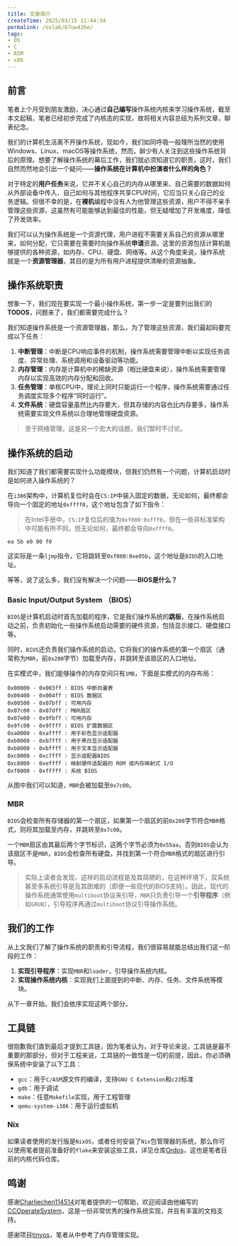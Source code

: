 ```yaml
---
title: 文章简介
createTime: 2025/03/15 11:44:34
permalink: /oslab/67uw426e/
tags:
- OS
- C
- ASM
- x86
---
```


## 前言

笔者上个月受到朋友激励，决心通过**自己编写**操作系统内核来学习操作系统，截至本文起稿，笔者已经初步完成了内核态的实现，故将相关内容总结为系列文章，聊表纪念。

我们的计算机生活离不开操作系统，现如今，我们如同呼吸一般理所当然的使用Windows、Linux、macOS等操作系统，然而，鲜少有人关注到这些操作系统背后的原理。想要了解操作系统的幕后工作，我们就必须知道它的职责，这时，我们自然而然地会引出一个疑问——**操作系统在计算机中扮演者什么样的角色？**

对于特定的**用户任务**来说，它并不关心自己的内存从哪里来、自己需要的数据如何从外部设备中传入、自己如何与其他程序共享CPU时间，它应当只关心自己的业务逻辑。但很不幸的是，在**裸机**编程中没有人为他管理这些资源，用户不得不亲手管理这些资源，这虽然有可能能够达到最佳的性能，但无疑增加了开发难度，降低了开发效率。

我们可以认为操作系统是一个资源代理，用户进程不需要关系自己的资源从哪里来，如何分配，它只需要在需要时向操作系统**申请**资源。这里的资源包括计算机能够提供的各种资源，如内存、CPU、硬盘、网络等。从这个角度来说，操作系统就是一个**资源管理器**，其目的是为所有用户进程提供清晰的资源抽象。

## 操作系统职责

想象一下，我们现在要实现一个最小操作系统，第一步一定是要列出我们的**TODOS**，问题来了，我们都需要完成什么？

我们知道操作系统是一个资源管理器，那么，为了管理这些资源，我们最起码要完成以下任务：

1. **中断管理**：中断是CPU响应事件的机制，操作系统需要管理中断以实现任务调度、异常处理、系统调用和设备驱动等功能。
2. **内存管理**：内存是计算机中的稀缺资源（相比硬盘来说），操作系统需要管理内存以实现高效的内存分配和回收。
3. **任务管理**：单核CPU中，理论上同时只能运行一个程序，操作系统需要通过任务调度实现多个程序“同时运行”。
4. **文件系统**：硬盘容量虽然比内存要大，但其存储的内容也比内存要多，操作系统需要实现文件系统以合理地管理硬盘资源。

> 至于网络管理，这是另一个宏大的话题，我们暂时不讨论。

## 操作系统的启动

我们知道了我们都需要实现什么功能模块，但我们仍然有一个问题，计算机启动时是如何进入操作系统的？

在`i386`架构中，计算机复位时会在`CS:IP`中装入固定的数据，无论如何，最终都会导向一个固定的地址`0xffff0`，这个地址包含了如下指令：

> 在Intel手册中，`CS:IP`复位后的值为`0xf000:0xfff0`，但在一些非标准架构中可能有所不同，但无论如何，最终都会导向`0xffff0`。

```plaintext
ea 5b e0 00 f0
```

这实际是一条`ljmp`指令，它将跳转至`0xf000:0xe05b`，这个地址是`BIOS`的入口地址。

等等，说了这么多，我们没有解决一个问题——**BIOS是什么？**

### Basic Input/Output System （BIOS）

`BIOS`是计算机启动时首先加载的程序，它是我们操作系统的**跳板**，在操作系统启动之前，负责初始化一些操作系统启动需要的硬件资源，包括显示接口、硬盘接口等。

同时，`BIOS`还负责我们操作系统的启动，它将我们的操作系统的第一个扇区（通常称为`MBR`，前`0x200`字节）加载至内存，并跳转至该扇区的入口地址。

在实模式中，我们能够操作的内存空间只有`1MB`，下面是实模式的内存布局：

```plaintext
0x00000 - 0x003ff : BIOS 中断向量表
0x00400 - 0x004ff : BIOS 数据区
0x00500 - 0x07bff : 可用内存
0x07c00 - 0x07dff : MBR扇区
0x07e00 - 0x9fbff : 可用内存
0x9fc00 - 0x9ffff : BIOS 扩展数据区
0xa0000 - 0xaffff : 用于彩色显示适配器
0xb0000 - 0xb7fff : 用于黑白显示适配器
0xb8000 - 0xbffff : 用于文本显示适配器
0xc0000 - 0xc7fff : 显示适配器BIOS
0xc8000 - 0xeffff : 映射硬件适配器的 ROM 或内存映射式 I/O
0xf0000 - 0xfffff : 系统 BIOS 
```

从图中我们可以知道，`MBR`会被加载至`0x7c00`。

### MBR

`BIOS`会检查所有存储器的第一个扇区，如果第一个扇区的前`0x200`字节符合`MBR`格式，则将其加载至内存，并跳转至`0x7c00`。

一个`MBR`扇区由其最后两个字节标识，这两个字节必须为`0x55aa`，否则`BIOS`会认为该扇区不是`MBR`，`BIOS`会检查所有硬盘，并找到第一个符合`MBR`格式的扇区进行引导。

> 实际上读者会发现，这样的启动流程是及其简陋的，在这种环境下，双系统甚至多系统引导是及其困难的（即便一些现代的BIOS支持）。因此，现代的操作系统通常使用`multiboot`协议来引导，`MBR`只负责引导一个**引导程序**（例如`GRUB`），引导程序再通过`multiboot`协议引导操作系统。

## 我们的工作

从上文我们了解了操作系统的职责和引导流程，我们很容易就能总结出我们这一阶段的工作：

1. **实现引导程序**：实现`MBR`和`loader`，引导操作系统内核。
2. **实现操作系统内核**：实现我们上面提到的中断、内存、任务、文件系统等模块。

从下一章开始，我们会依序实现这两个部分。

## 工具链

很抱歉我们直到最后才提到工具链，因为笔者认为，对于导论来说，工具链是最不重要的那部分，但对于工程来说，工具链的一致性是一切的前提，因此，你必须确保系统中安装了以下工具：

- `gcc`：用于`C/ASM`源文件的编译，支持`GNU C Extension`和`c23`标准
- `gdb`：用于调试
- `make`：任意`Makefile`实现，用于工程管理
- `qemu-system-i386`：用于运行虚拟机

### Nix

如果读者使用的发行版是`NixOS`，或者任何安装了`Nix`包管理器的系统，那么你可以使用笔者提前准备好的`flake`来安装这些工具，详见仓库[Ordos](https://github.com/Dessera/OrdOS)，这也是笔者目前的内核代码仓库。

## 鸣谢

感谢[Charliechen114514](https://www.charliechen114514.tech)对笔者提供的一切帮助，欢迎阅读由他编写的[CCOperateSystem](https://github.com/Charliechen114514/CCOperateSystem)，这是一份非常优秀的操作系统实现，并且有丰富的文档支持。

感谢项目[tinyos](https://github.com/chobits/tinyos)，笔者从中参考了内存管理实现。
